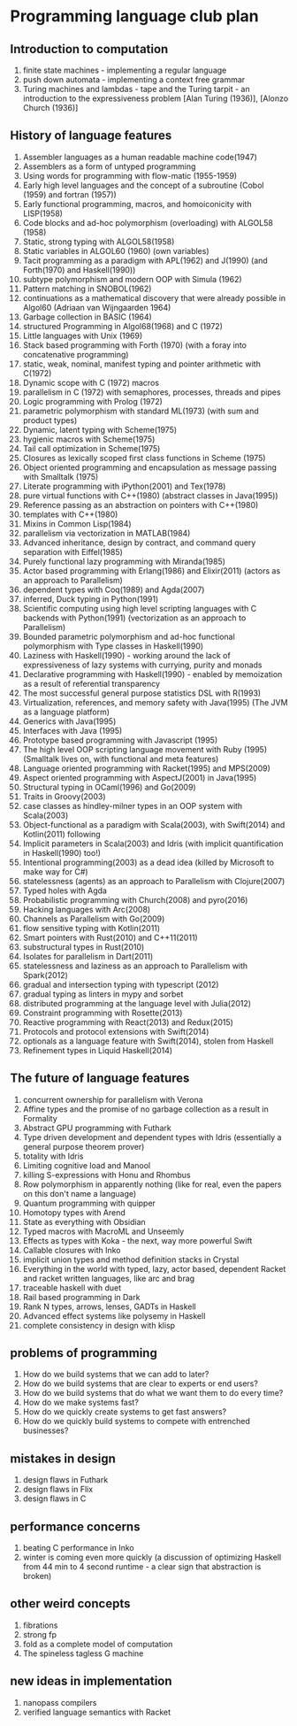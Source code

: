 # Programming language club plan

## Introduction to computation
1. finite state machines - implementing a regular language
1. push down automata - implementing a context free grammar
1. Turing machines and lambdas - tape and the Turing tarpit - an introduction to the expressiveness problem [Alan Turing (1936)], [Alonzo Church (1936)]


## History of language features
1. Assembler languages as a human readable machine code(1947)
1. Assemblers as a form of untyped programming
1. Using words for programming with flow-matic (1955-1959)
1. Early high level languages and the concept of a subroutine (Cobol (1959) and fortran (1957))
1. Early functional programming, macros, and homoiconicity with LISP(1958)
1. Code blocks and ad-hoc polymorphism (overloading) with ALGOL58 (1958)
1. Static, strong typing with ALGOL58(1958)
1. Static variables in ALGOL60 (1960) (own variables)
1. Tacit programming as a paradigm with APL(1962) and J(1990) (and Forth(1970) and Haskell(1990))
1. subtype polymorphism and modern OOP with Simula (1962)
1. Pattern matching in SNOBOL(1962)
1. continuations as a mathematical discovery that were already possible in Algol60  (Adriaan van Wijngaarden 1964)
1. Garbage collection in BASIC (1964)
1. structured Programming in Algol68(1968) and C (1972)
1. Little languages with Unix (1969)
1. Stack based programming with Forth (1970) (with a foray into concatenative programming)
1. static, weak, nominal, manifest typing and pointer arithmetic with C(1972)
1. Dynamic scope with C (1972) macros
1. parallelism in C (1972) with semaphores, processes, threads and pipes
1. Logic programming with Prolog (1972)
1. parametric polymorphism with standard ML(1973) (with sum and product types)
1. Dynamic, latent typing with Scheme(1975)
1. hygienic macros with Scheme(1975)
1. Tail call optimization in Scheme(1975)
1. Closures as lexically scoped first class functions in Scheme (1975)
1. Object oriented programming and encapsulation as message passing with Smalltalk (1975)
1. Literate programming with iPython(2001) and Tex(1978)
1. pure virtual functions with C++(1980) (abstract classes in Java(1995))
1. Reference passing as an abstraction on pointers with C++(1980)
1. templates with C++(1980)
1. Mixins in Common Lisp(1984)
1. parallelism via vectorization in MATLAB(1984)
1. Advanced inheritance, design by contract, and command query separation with Eiffel(1985)
1. Purely functional lazy programming with Miranda(1985)
1. Actor based programming with Erlang(1986) and Elixir(2011) (actors as an approach to Parallelism)
1. dependent types with Coq(1989) and Agda(2007)
1. inferred, Duck typing in Python(1991)
1. Scientific computing using high level scripting languages with C backends with Python(1991) (vectorization as an approach to Parallelism)
1. Bounded parametric polymorphism and ad-hoc functional polymorphism with Type classes in Haskell(1990)
1. Laziness with Haskell(1990) - working around the lack of expressiveness of lazy systems with currying, purity and monads
1. Declarative programming with Haskell(1990) - enabled by memoization as a result of referential transparency
1. The most successful general purpose statistics DSL with R(1993)
1. Virtualization, references, and memory safety with Java(1995) (The JVM as a language platform)
1. Generics with Java(1995)
1. Interfaces with Java (1995)
1. Prototype based programming with Javascript (1995)
1. The high level OOP scripting language movement with Ruby (1995) (Smalltalk lives on, with functional and meta features)
1. Language oriented programming with Racket(1995) and MPS(2009)
1. Aspect oriented programming with AspectJ(2001) in Java(1995)
1. Structural typing in OCaml(1996) and Go(2009)
1. Traits in Groovy(2003)
1. case classes as hindley-milner types in an OOP system with Scala(2003)
1. Object-functional as a paradigm with Scala(2003), with Swift(2014) and Kotlin(2011) following
1. Implicit parameters in Scala(2003) and Idris (with implicit quantification in Haskell(1990) too!)
1. Intentional programming(2003) as a dead idea (killed by Microsoft to make way for C#)
1. statelessness (agents) as an approach to Parallelism with Clojure(2007)
1. Typed holes with Agda
1. Probabilistic programming with Church(2008) and pyro(2016)
1. Hacking languages with Arc(2008)
1. Channels as Parallelism with Go(2009)
1. flow sensitive typing with Kotlin(2011)
1. Smart pointers with Rust(2010) and C++11(2011)
1. substructural types in Rust(2010)
1. Isolates for parallelism in Dart(2011)
1. statelessness and laziness as an approach to Parallelism with Spark(2012)
1. gradual and intersection typing with typescript (2012)
1. gradual typing as linters in mypy and sorbet
1. distributed programming at the language level with Julia(2012)
1. Constraint programming with Rosette(2013)
1. Reactive programming with React(2013) and Redux(2015)
1. Protocols and protocol extensions with Swift(2014)
1. optionals as a language feature with Swift(2014), stolen from Haskell
1. Refinement types in Liquid Haskell(2014)


## The future of language features
1. concurrent ownership for parallelism with Verona
1. Affine types and the promise of no garbage collection as a result in Formality
1. Abstract GPU programming with Futhark
1. Type driven development and dependent types with Idris (essentially a general purpose theorem prover)
1. totality with Idris
1. Limiting cognitive load and Manool
1. killing S-expressions with Honu and Rhombus
1. Row polymorphism in apparently nothing (like for real, even the papers on this don't name a language)
1. Quantum programming with quipper
1. Homotopy types with Arend
1. State as everything with Obsidian
1. Typed macros with MacroML and Unseemly
1. Effects as types with Koka - the next, way more powerful Swift
1. Callable closures with Inko
1. implicit union types and method definition stacks in Crystal
1. Everything in the world with typed, lazy, actor based, dependent Racket and racket written languages, like arc and brag
1. traceable haskell with duet
1. Rail based programming in Dark
1. Rank N types, arrows, lenses, GADTs in Haskell
1. Advanced effect systems like polysemy in Haskell
1. complete consistency in design with klisp


## problems of programming
1. How do we build systems that we can add to later?
1. How do we build systems that are clear to experts or end users?
1. How do we build systems that do what we want them to do every time?
1. How do we make systems fast?
1. How do we quickly create systems to get fast answers?
1. How do we quickly build systems to compete with entrenched businesses?

## mistakes in design
1. design flaws in Futhark
1. design flaws in Flix
1. design flaws in C

## performance concerns
1. beating C performance in Inko
1. winter is coming even more quickly (a discussion of optimizing Haskell from 44 min to 4 second runtime - a clear sign that abstraction is broken)

## other weird concepts
1. fibrations
1. strong fp
1. fold as a complete model of computation
1. The spineless tagless G machine

## new ideas in implementation
1. nanopass compilers
1. verified language semantics with Racket
